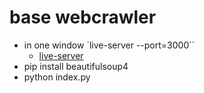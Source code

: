# base webcrawler

- in one window `live-server --port=3000``
	- [live-server](https://www.npmjs.com/package/live-server)
- pip install beautifulsoup4
- python index.py